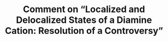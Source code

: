 ---
title: "Comment on “Localized and Delocalized States of a Diamine Cation: Resolution of a Controversy”"
description: "This Viewpoint addresses longstanding debate over the stability of the dimethylpiperazine cation (DMP+) and the accuracy of prior quantum chemistry assumptions. New CCSDT calculations clarify the existence of stable configurations, resolving confusion from earlier studies."
type: "publication"
tags: ["science"]
collaborators: ["Bryan M. Wong"]
journal: "The Journal of Physical Chemistry Letters"
year: 2024
status: "published"
featured: false
links:
  doi: "[https://doi.org/10.1021/acs.jpclett.4c01984"
---
